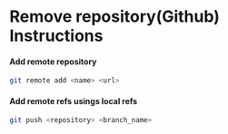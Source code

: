 # Remove repository\(Github\) Instructions

#### Add remote repository

```bash
git remote add <name> <url>
```

#### Add remote refs usings local refs

```bash
git push <repository> <branch_name>
```


